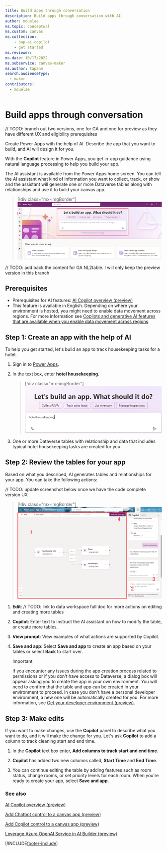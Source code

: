 ```yaml
---
title: Build apps through conversation
description: Build apps through conversation with AI.
author: mduelae
ms.topic: conceptual
ms.custom: canvas
ms.collection: 
    - bap-ai-copilot
    - get started
ms.reviewer: 
ms.date: 10/17/2022
ms.subservice: canvas-maker
ms.author: tapanm
search.audienceType: 
  - maker
contributors:
  - mduelae
---
```


# Build apps through conversation

// TODO: branch out two versions, one for GA and one for preview as they have different UX and eligibility prerequisites

Create Power Apps with the help of AI. Describe the app that you want to build, and AI will design it for you.

With the **Copilot** feature in Power Apps, you get in-app guidance using natural language processing to help you build your app.

The AI assistant is available from the Power Apps home screen. You can tell the AI assistant what kind of information you want to collect, track, or show and the assistant will generate one or more Dataverse tables along with relationships and use it to build your canvas app.

> [!div class="mx-imgBorder"]
> ![Tell the AI assistant the information you want to track in your app.](media/artificial-intelligence/create-app-using-ai-1.png)

// TODO: add back the content for GA NL2table. I will only keep the preview version in this branch 
## Prerequisites

- Prerequisites for AI features: [AI Copilot overview (preview)](ai-overview.md)
- This feature is available in English. Depending on where your environment is hosted, you might need to enable data movement across regions. For more information see [Copilots and generative AI features that are available when you enable data movement across regions](/power-platform/admin/geographical-availability-copilot#copilots-and-generative-ai-features-that-are-available-when-you-enable-data-movement-across-regions).



## Step 1: Create an app with the help of AI

To help you get started, let's build an app to track housekeeping tasks for a hotel.

1. Sign in to [Power Apps](https://make.powerapps.com).

2. In the text box, enter **hotel housekeeping**.

   > [!div class="mx-imgBorder"]
   > ![Describle your app.](media/artificial-intelligence/describe-your-app.png)

3. One or more Dataverse tables with relationship and data that includes typical hotel housekeeping tasks are created for you.

## Step 2: Review the tables for your app

Based on what you described, AI generates tables and relationships for your app. You can take the following actions:

// TODO: update screenshot below once we have the code complete version UX
   > [!div class="mx-imgBorder"]
   > ![Review table for your app.](media/artificial-intelligence/data-workspace-copilot.png)

1. **Edit**: // TODO: link to data workspace full doc for more actions on editing and creating more tables

2. **Copilot**: Enter text to instruct the AI assistant on how to modify the table, or create more tables.

3. **View prompt**: View examples of what actions are supported by Copilot.

4. **Save and app**: Select **Save and app** to create an app based on your tables or select **Back** to start over.

   > [!IMPORTANT]
   > If you encounter any issues during the app creation process related to permissions or if you don't have access to Dataverse, a dialog box will appear asking you to create the app in your own environment. You will need to confirm that the table and app can be created in your environment to proceed. In case you don't have a personal developer environment, a new one will be automatically created for you. For more information, see [Get your developer environment (preview)](../maker-create-environment.md).

## Step 3: Make edits

If you want to make changes, use the **Copilot** panel to describe what you want to do, and it will make the change for you. Let's ask **Copilot** to add a column to track cleaning start and end time.

1. In the **Copilot** text box enter, **Add columns to track start and end time**.

2. **Copilot** has added two new columns called, **Start Time** and **End Time**.

3. You can continue editing the table by adding features such as room status, change rooms, or set priority levels for each room. When you're ready to create your app, select **Save and app**.


### See also

[AI Copilot overview (preview)](ai-overview.md)

[Add Chatbot control to a canvas app (preview)](add-ai-chatbot.md)

[Add Copilot control to a canvas app (preview)](add-ai-copilot.md)

[Leverage Azure OpenAI Service in AI Builder (preview)](/ai-builder/prebuilt-azure-openai) 



[!INCLUDE[footer-include](../../includes/footer-banner.md)]
